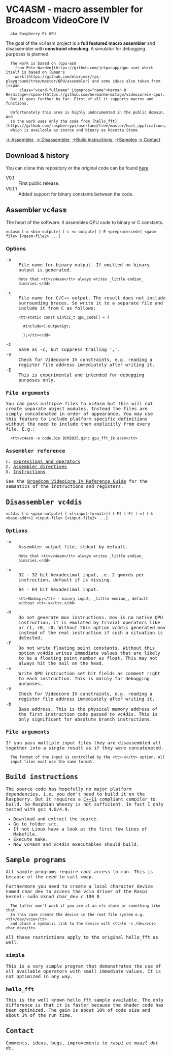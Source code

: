 # VC4ASM - macro assembler for Broadcom VideoCore IV

      aka Raspberry Pi GPU

The goal of the vc4asm project is a **full featured
        macro assembler** and disassembler with **constraint checking**. A
      simulator for debugging purposes is planned.

      The work is based on [qpu-asm
        from Pete Warden](https://github.com/jetpacapp/qpu-asm) which itself is based on [Eman's
        work](https://github.com/elorimer/rpi-playground/tree/master/QPU/assembler) and some ideas also taken from [<span
          class="vcard-fullname" itemprop="name">Herman H Hermitage</span>](https://github.com/hermanhermitage/videocoreiv-qpu).
      But it goes further by far. First of all it supports macros and functions.

      Unfortunately this area is highly undocumented in the public domain. And
      so the work uses only the code from [hello_fft](https://github.com/raspberrypi/userland/tree/master/host_applications/linux/apps/hello_pi/hello_fft)
      which is available as source and binary as Rosetta Stone.

[&rarr; Assembler](#vc4asm), [&rarr;
        Disassembler](#vc4dis), [&rarr;Build instructions](#build), [&rarr;Samples](#sample)
      [&rarr; Contact](#contact)

## Download &amp; history

You can clone this repository or the original code can be found 
[here](http://maazl.de/project/vc4asm/vc4asm.tar.bz2) 

<dl>
  <dt>V0.1</dt>
  <dd>First public release.</dd>
  <dt>V0.1.1</dt>
  <dd>Added support for binary constants between the code.</dd>
</dl>

## <a id="vc4asm" name="vc4asm"></a>Assembler <tt>vc4asm</tt>

The heart of the software. It assembles QPU code to binary or C
      constants.

    vc4asm [-o <bin-output>] [-c <c-output>] [-E <preprocessed>] <qasm-file> [<qasm-file2> ...]

### Options

<dl>
  <dt><tt>-o <bin-output&gt; </tt></dt>
  <dd>File name for binary output. If omitted no binary output is generated.

    Note that <tt>vc4asm</tt> always writes _little endian_
    binaries.</dd>
  <dt><tt>-c <C-output&gt;</tt></dt>
  <dd>File name for C/C++ output. The result does not include surrounding
    braces. So write it to a separate file and include it from C as follows:

    <tt>static const uint32_t qpu_code[] = {

      #include<C-output&gt;

      };</tt></dd>
  <dt><tt>-C</tt><tt> <C-output&gt;</tt></dt>
  <dd>Same as <tt>-c</tt>, but suppress trailing '<tt>,</tt>'.</dd>
  <dt><tt>-V</tt></dt>
  <dd>Check for Videocore IV constraints, e.g. reading a register file
    address immediately after writing it.</dd>
  <dt><tt>-E <preprocessed-output&gt;</tt></dt>
  <dd>This is experimental and intended for debugging purposes only.</dd>
</dl>

### File arguments

You can pass _multiple files_ to <tt>vc4asm</tt> but this will not
      create separate object modules. Instead the files are simply concatenated
      in order of appearance. You may use this feature to include platform
      specific definitions without the need to include them explicitly from
      every file. E.g.:

      <tt>vc4asm -o code.bin BCM2835.qinc gpu_fft_1k.qasm</tt>

### Assembler reference

1.  [Expressions and operators](expressions.html)
2.  [Assembler directives](directives.html)
3.  [Instructions](instructions.html)

See the [Broadcom
        VideoCore IV Reference Guide](http://www.broadcom.com/docs/support/videocore/VideoCoreIV-AG100-R.pdf) for the semantics of the instructions
      and registers.

## <a id="vc4dis" name="vc4dis"></a>Disassembler <tt>vc4dis</tt>

    vc4dis [-o <qasm-output>] [-x[<input-format>]] [-M] [-F] [-v] [-b <base-addr>] <input-file> [<input-file2> ...]

### Options

<dl>
  <dt><tt>-o <qasm-output&gt; </tt></dt>
  <dd>Assembler output file, <tt>stdout</tt> by default.

    Note that <tt>vc4asm</tt> always writes _little endian_
    binaries.</dd>
  <dt><tt>-x<input-format&gt;</tt></dt>
  <dd><tt>32</tt> - 32 bit hexadecimal input, .e. 2 qwords per instruction,
    default if <tt><input-format&gt;</tt> is missing.

   <tt>64</tt> - 64 bit hexadecimal input.

    <tt>0&nbsp;</tt> - binary input, _little endian_, default
    without <tt>-x</tt>.</dd>
  <dt><tt>-M</tt></dt>
  <dd>Do not generate <tt>mov</tt> instructions. <tt>mov</tt> is no native
    QPU instruction, it is emulated by trivial operators like <tt>or r1,
      r0, r0</tt>. Without this option <tt>vc4dis</tt> generated <tt>mov</tt>
    instead of the real instruction if such a situation is detected.</dd>
  <dt><tt>-F</tt></dt>
  <dd>Do not write floating point constants. Without this option <tt>vc4dis</tt>
    writes immediate values that are likely to be a floating point number as
    float. This may not always hit the nail on the head.</dd>
  <dt><tt>-v</tt></dt>
  <dd>Write QPU instruction set bit fields as comment right to each
    instruction. This is mainly for debugging purposes.</dd>
  <dt><tt>-V</tt></dt>
  <dd>Check for Videocore IV constraints, e.g. reading a register file
    address immediately after writing it.</dd>
  <dt><tt>-b <base-addr&gt;</tt></dt>
  <dd>Base address. This is the physical memory address of the first
    instruction code passed to <tt>vc4dis</tt>. This is only significant
    for absolute branch instructions.</dd>
</dl>

### File arguments

If you pass multiple input files they are disassembled all together into
      a single result as if they were concatenated.

      The format of the input is controlled by the <tt>-x</tt> option. All
      input files must use the same format.

## <a id="build" name="build"></a>Build instructions

The source code has hopefully no major platform dependencies, i.e. you
      don't need to build it on the Raspberry. But it requires a [C++11](https://en.wikipedia.org/wiki/C++11)
      compliant compiler to build. So Raspbian Wheezy is not sufficient. In fact
      I only tested with gcc 4.8/4.9.

*   Download and extract the source.
*   Go to folder <tt>src</tt>.
*   If not Linux have a look at the first few lines of <tt>Makefile</tt>.
*   Execute <tt>make</tt>.
*   Now <tt>vc4asm</tt> and <tt>vc4dis</tt> executables should build.

## <a id="sample" name="sample"></a>Sample programs

All sample programs require _root access_ to run. This is because
      of the need to call <tt>mmap</tt>.

Furthermore you need to create a local character device named <tt>char_dev</tt>
      to access the vcio driver of the Raspi kernel: <tt>sudo mknod char_dev c
        100 0</tt>

      The latter won't work if you are at an nfs share or something like that.
      In this case create the device in the root file system e.g. <tt>/dev/vcio</tt>
      and place a symbolic link to the device with <tt>ln -s /dev/vcio char_dev</tt>.

All these restrictions apply to the original <tt>hello_fft</tt> as well.

### simple

This is a very simple program that demonstrates the use of all available
      operators with small immediate values. It is not optimized in any way.

### hello_fft

This is the well known hello_fft sample available. The only difference is
      that it is faster because the shader code has been optimized. The gain is
      about 10% of code size and about 3% of the run time.

## <a id="contact" name="contact"></a>Contact

Comments, ideas, bugs, improvements to _raspi at maazl dot de_.
